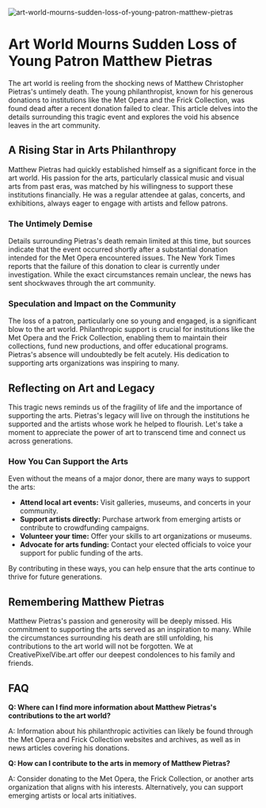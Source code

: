 ![art-world-mourns-sudden-loss-of-young-patron-matthew-pietras](https://images.pexels.com/photos/9503577/pexels-photo-9503577.jpeg?auto=compress&cs=tinysrgb&fit=crop&h=627&w=1200)

# Art World Mourns Sudden Loss of Young Patron Matthew Pietras

The art world is reeling from the shocking news of Matthew Christopher Pietras's untimely death. The young philanthropist, known for his generous donations to institutions like the Met Opera and the Frick Collection, was found dead after a recent donation failed to clear. This article delves into the details surrounding this tragic event and explores the void his absence leaves in the art community.

## A Rising Star in Arts Philanthropy

Matthew Pietras had quickly established himself as a significant force in the art world. His passion for the arts, particularly classical music and visual arts from past eras, was matched by his willingness to support these institutions financially. He was a regular attendee at galas, concerts, and exhibitions, always eager to engage with artists and fellow patrons.

### The Untimely Demise

Details surrounding Pietras's death remain limited at this time, but sources indicate that the event occurred shortly after a substantial donation intended for the Met Opera encountered issues. The New York Times reports that the failure of this donation to clear is currently under investigation. While the exact circumstances remain unclear, the news has sent shockwaves through the art community.

### Speculation and Impact on the Community

The loss of a patron, particularly one so young and engaged, is a significant blow to the art world. Philanthropic support is crucial for institutions like the Met Opera and the Frick Collection, enabling them to maintain their collections, fund new productions, and offer educational programs. Pietras's absence will undoubtedly be felt acutely. His dedication to supporting arts organizations was inspiring to many.

## Reflecting on Art and Legacy

This tragic news reminds us of the fragility of life and the importance of supporting the arts. Pietras's legacy will live on through the institutions he supported and the artists whose work he helped to flourish. Let's take a moment to appreciate the power of art to transcend time and connect us across generations.

### How You Can Support the Arts

Even without the means of a major donor, there are many ways to support the arts: 

*   **Attend local art events:** Visit galleries, museums, and concerts in your community.
*   **Support artists directly:** Purchase artwork from emerging artists or contribute to crowdfunding campaigns.
*   **Volunteer your time:** Offer your skills to art organizations or museums.
*   **Advocate for arts funding:** Contact your elected officials to voice your support for public funding of the arts.

By contributing in these ways, you can help ensure that the arts continue to thrive for future generations.

## Remembering Matthew Pietras

Matthew Pietras's passion and generosity will be deeply missed. His commitment to supporting the arts served as an inspiration to many. While the circumstances surrounding his death are still unfolding, his contributions to the art world will not be forgotten. We at CreativePixelVibe.art offer our deepest condolences to his family and friends.

## FAQ

**Q: Where can I find more information about Matthew Pietras's contributions to the art world?**

A: Information about his philanthropic activities can likely be found through the Met Opera and Frick Collection websites and archives, as well as in news articles covering his donations.

**Q: How can I contribute to the arts in memory of Matthew Pietras?**

A: Consider donating to the Met Opera, the Frick Collection, or another arts organization that aligns with his interests. Alternatively, you can support emerging artists or local arts initiatives.
